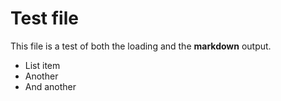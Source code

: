 Test file
=========

This file is a test of both the loading and the **markdown** output.

 *  List item
 *  Another
 *  And another